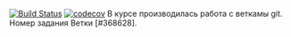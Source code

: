 [![Build Status](https://travis-ci.org/xyligan2222/job4j_design.svg?branch=master)](https://travis-ci.org/xyligan2222/job4j_design)
[![codecov](https://codecov.io/gh/xyligan2222/job4j_design/branch/master/graph/badge.svg)](https://codecov.io/gh/xyligan2222/job4j_design)
В курсе производилась работа с веткамы git. Номер задания Ветки [#368628].
